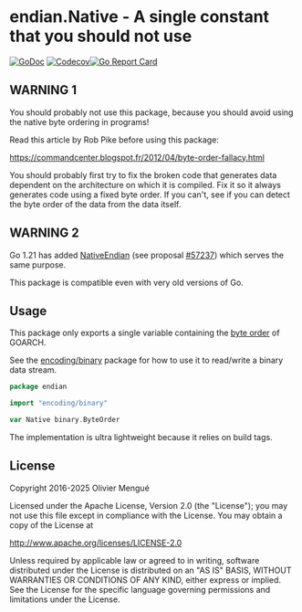 # endian.Native - A single constant that you should not use

[![GoDoc](https://img.shields.io/badge/godoc-reference-blue.svg)](https://pkg.go.dev/github.com/dolmen-go/endian)
[![Codecov](https://codecov.io/gh/dolmen-go/endian/graph/badge.svg?token=AUuPGQ01UE)](https://codecov.io/gh/dolmen-go/endian)[![Go Report Card](https://goreportcard.com/badge/github.com/dolmen-go/endian)](https://goreportcard.com/report/github.com/dolmen-go/endian)

## WARNING 1

You should probably not use this package, because you should avoid using the native byte ordering in programs!

Read this article by Rob Pike before using this package:

https://commandcenter.blogspot.fr/2012/04/byte-order-fallacy.html

You should probably first try to fix the broken code that generates
data dependent on the architecture on which it is compiled. Fix it so it
always generates code using a fixed byte order.
If you can't, see if you can detect the byte order of the data from the
data itself.


## WARNING 2

Go 1.21 has added [NativeEndian](https://pkg.go.dev/encoding/binary#NativeEndian)
(see proposal [#57237](https://go.dev/issue/57237)) which serves the same purpose.

This package is compatible even with very old versions of Go.

## Usage

This package only exports a single variable containing the [byte order](https://pkg.go.dev/encoding/binary#ByteOrder) of
GOARCH.

See the [encoding/binary](https://pkg.go.dev/encoding/binary) package
for how to use it to read/write a binary data stream.

```go
package endian

import "encoding/binary"

var Native binary.ByteOrder
```

The implementation is ultra lightweight because it relies on build tags.

## License

Copyright 2016-2025 Olivier Mengué

Licensed under the Apache License, Version 2.0 (the "License");
you may not use this file except in compliance with the License.
You may obtain a copy of the License at

   http://www.apache.org/licenses/LICENSE-2.0

Unless required by applicable law or agreed to in writing, software
distributed under the License is distributed on an "AS IS" BASIS,
WITHOUT WARRANTIES OR CONDITIONS OF ANY KIND, either express or implied.
See the License for the specific language governing permissions and
limitations under the License.

